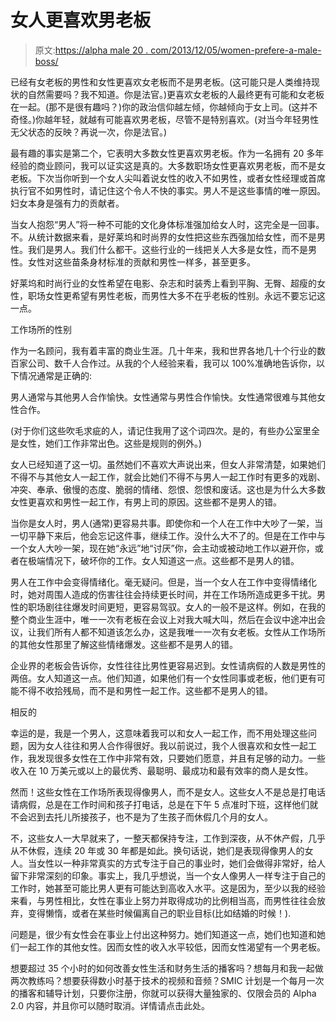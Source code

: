 # 女人更喜欢男老板

> 原文:[https://alpha male 20 . com/2013/12/05/women-prefere-a-male-boss/](https://alphamale20.com/2013/12/05/women-prefer-a-male-boss/)

已经有女老板的男性和女性更喜欢女老板而不是男老板。(这可能只是人类维持现状的自然需要吗？我不知道。你是法官。)更喜欢女老板的人最终更有可能和女老板在一起。(那不是很有趣吗？)你的政治信仰越左倾，你越倾向于女上司。(这并不奇怪。)你越年轻，就越有可能喜欢男老板，尽管不是特别喜欢。(对当今年轻男性无父状态的反映？再说一次，你是法官。)

最有趣的事实是第二个，它表明大多数女性更喜欢男老板。作为一名拥有 20 多年经验的商业顾问，我可以证实这是真的。大多数职场女性更喜欢男老板，而不是女老板。下次当你听到一个女人尖叫着说女性的收入不如男性，或者女性经理或首席执行官不如男性时，请记住这个令人不快的事实。男人不是这些事情的唯一原因。妇女本身是强有力的贡献者。

当女人抱怨“男人”将一种不可能的文化身体标准强加给女人时，这完全是一回事。不。从统计数据来看，是好莱坞和时尚界的女性把这些东西强加给女性，而不是男性。我们是男人。我们什么都干。这些行业的一线把关人大多是女性，而不是男性。女性对这些苗条身材标准的贡献和男性一样多，甚至更多。

好莱坞和时尚行业的女性希望在电影、杂志和时装秀上看到平胸、无臀、超瘦的女性，职场女性更希望有男性老板，而男性大多不在乎老板的性别。永远不要忘记这一点。

工作场所的性别

作为一名顾问，我有着丰富的商业生涯。几十年来，我和世界各地几十个行业的数百家公司、数千人合作过。从我的个人经验来看，我可以 100%准确地告诉你，以下情况通常是正确的:

男人通常与其他男人合作愉快。女性通常与男性合作愉快。女性通常很难与其他女性合作。

(对于你们这些吹毛求疵的人，请记住我用了这个词四次。是的，有些办公室里全是女性，她们工作非常出色。这些是规则的例外。)

女人已经知道了这一切。虽然她们不喜欢大声说出来，但女人非常清楚，如果她们不得不与其他女人一起工作，就会比她们不得不与男人一起工作时有更多的戏剧、冲突、奉承、傲慢的态度、脆弱的情绪、怨恨、怨恨和废话。这也是为什么大多数女性更喜欢和男性一起工作，有男上司的原因。这些都不是男人的错。

当你是女人时，男人(通常)更容易共事。即使你和一个人在工作中大吵了一架，当一切平静下来后，他会忘记这件事，继续工作。没什么大不了的。但是在工作中与一个女人大吵一架，现在她“永远”地“讨厌”你，会主动或被动地工作以避开你，或者在极端情况下，破坏你的工作。女人知道这一点。这些都不是男人的错。

男人在工作中会变得情绪化。毫无疑问。但是，当一个女人在工作中变得情绪化时，她对周围人造成的伤害往往会持续更长时间，并在工作场所造成更多干扰。男性的职场剧往往爆发时间更短，更容易驾驭。女人的一般不是这样。例如，在我的整个商业生涯中，唯一一次有老板在会议上对我大喊大叫，然后在会议中途冲出会议，让我们所有人都不知道该怎么办，这是我唯一一次有女老板。女性从工作场所的其他女性那里了解这些情绪爆发。这些都不是男人的错。

企业界的老板会告诉你，女性往往比男性更容易迟到。女性请病假的人数是男性的两倍。女人知道这一点。他们知道，如果他们有一个女性同事或老板，他们更有可能不得不收拾残局，而不是和男性一起工作。这些都不是男人的错。

相反的

幸运的是，我是一个男人，这意味着我可以和女人一起工作，而不用处理这些问题，因为女人往往和男人合作得很好。我以前说过，我个人很喜欢和女性一起工作，我发现很多女性在工作中非常有效，只要她们愿意，并且有足够的动力。一些收入在 10 万美元或以上的最优秀、最聪明、最成功和最有效率的商人是女性。

然而！这些女性在工作场所表现得像男人，而不是女人。这些女人不是总是打电话请病假，总是在工作时间和孩子打电话，总是在下午 5 点准时下班，这样他们就不会迟到去托儿所接孩子，也不是为了生孩子而休假几个月的女人。

不，这些女人一大早就来了，一整天都保持专注，工作到深夜，从不休产假，几乎从不休假，连续 20 年或 30 年都是如此。换句话说，她们是表现得像男人的女人。当女性以一种非常真实的方式专注于自己的事业时，她们会做得非常好，给人留下非常深刻的印象。事实上，我几乎想说，当一个女人像男人一样专注于自己的工作时，她甚至可能比男人更有可能达到高收入水平。这是因为，至少以我的经验来看，与男性相比，女性在事业上努力并取得成功的比例相当高，而男性往往会放弃，变得懒惰，或者在某些时候偏离自己的职业目标(比如结婚的时候！).

问题是，很少有女性会在事业上付出这种努力。她们知道这一点，她们也知道和她们一起工作的其他女性。因而女性的收入水平较低，因而女性渴望有一个男老板。

想要超过 35 个小时的如何改善女性生活和财务生活的播客吗？想每月和我一起做两次教练吗？想要获得数小时基于技术的视频和音频？SMIC 计划是一个每月一次的播客和辅导计划，只要你注册，你就可以获得大量独家的、仅限会员的 Alpha 2.0 内容，并且你可以随时取消。详情请点击此处。